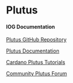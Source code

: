 # Plutus

#### IOG Documentation

[Plutus GitHub Repository](https://github.com/input-output-hk/plutus)

[Plutus Documentation](https://developers.cardano.org/en/programming-languages/plutus/overview/)

[Cardano Plutus Tutorials](https://playground.plutus.iohkdev.io/tutorial/tutorials/index.html)

[Community Plutus Forum](https://forum.cardano.org/c/developers/cardano-plutus/148)

